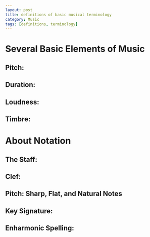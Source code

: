 ```yaml
---
layout: post
title: definitions of basic musical terminology
category: Music
tags: [definitions, terminology]
---
```


# Several Basic Elements of Music

## Pitch: 

## Duration: 

## Loudness: 

## Timbre: 

# About Notation

## The Staff:

## Clef:

## Pitch: Sharp, Flat, and Natural Notes

## Key Signature:

## Enharmonic Spelling:











